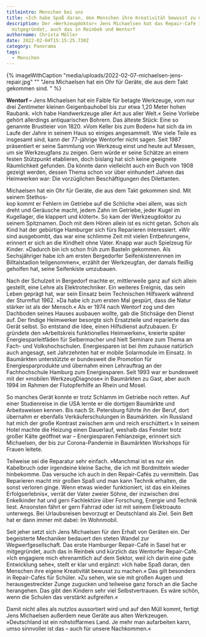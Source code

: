 ```yaml
---
titleintro: Menschen bei uns
title: »Ich habe Spaß daran, den Menschen ihre Kreativität bewusst zu machen.«
description: Der »Werkzeugdoktor« Jens Michaelsen hat das Repair-Café in Sasel
  mitgegründet, auch das in Reinbek und Wentorf
authorname: Christa Möller
date: 2022-02-04T15:15:25.730Z
category: Panorama
tags:
  - Menschen
---
```

{% imageWithCaption "media/uploads/2022-02-07-michaelsen-jens-repair.jpg" "" "Jens Michaelsen hat ein Ohr für Geräte, die aus dem Takt gekommen sind.   " %}

**Wentorf –** Jens Michaelsen hat ein Faible für betagte Werkzeuge, vom nur drei Zentimeter kleinen Geigenbauhobel bis zur etwa 1,20 Meter hohen Raubank. »Ich habe Handwerkzeuge aller Art aus aller Welt.« Seine Vorliebe gehört allerdings antiquarischen Bohrern. Das älteste Stück: Eine so genannte Brustleier von 1820. »Vom Keller bis zum Boden« hat sich da im Laufe der Jahre in seinem Haus so einiges angesammelt. Wie viele Teile es insgesamt sind, kann der 77-jährige Wentorfer nicht sagen. Seit 1987 präsentiert er seine Sammlung von Werkzeug einst und heute auf Messen, um sie Werkzeugfans zu zeigen. Gern würde er seine Schätze an einem festen Stützpunkt etablieren, doch bislang hat sich keine geeignete Räumlichkeit gefunden. Da könnte dann vielleicht auch ein Buch von 1908 gezeigt werden, dessen Thema schon vor über einhundert Jahren das Heimwerken war: Die vorzüglichen Beschäftigungen des Dilettanten. 

Michaelsen hat ein Ohr für Geräte, die aus dem Takt gekommen sind. Mit seinem Stethos-\
kop kommt er Fehlern im Getriebe auf die Schliche »bei allem, was sich dreht und Geräusche macht, jedem Zahn im Getriebe, jeder Kugel im Kugellager, die klappert und klötert«. So kam der Werkzeugdoktor zu seinem Spitznamen. Doch mit dem Hören allein ist es nicht getan. Schon als Kind hat der gebürtige Hamburger sich fürs Reparieren interessiert. »Wir sind ausgebombt, das war eine schlimme Zeit mit vielen Entbehrungen«, erinnert er sich an die Kindheit ohne Vater. Knapp war auch Spielzeug für Kinder. »Dadurch bin ich schon früh zum Basteln gekommen. Als Sechsjähriger habe ich am ersten Bergedorfer Seifenkistenrennen im Billtalstadion teilgenommen«, erzählt der Werkzeugfan, der damals fleißig geholfen hat, seine Seifenkiste umzubauen. 

Nach der Schulzeit in Bergedorf machte er, mittlerweile ganz auf sich allein gestellt, eine Lehre als Elektrotechniker. Ein weiteres Ereignis, das sein Leben geprägt hat, war sein Einsatz beim Technischen Hilfswerk während der Sturmflut 1962. »Da habe ich zum ersten Mal gespürt, dass die Natur stärker ist als der Mensch.« Als er 1974 nach Wentorf zog und den Dachboden seines Hauses ausbauen wollte, gab die Stichsäge den Dienst auf. Der findige Heimwerker besorgte sich Ersatzteile und reparierte das Gerät selbst. So entstand die Idee, einen Hilfsdienst aufzubauen. Er gründete den »Arbeitskreis funktionelles Heimwerken«, kreierte später Energiesparleitfäden für Selbermacher und hielt Seminare zum Thema an Fach- und Volkshochschulen. Energiesparen ist bei ihm zuhause natürlich auch angesagt, seit Jahrzehnten hat er mobile Solarmodule im Einsatz. In Baumärkten unterstützte er bundesweit die Promotion für Energiesparprodukte und übernahm einen Lehrauftrag an der Fachhochschule Hamburg zum Energiesparen. Seit 1993 war er bundesweit mit der »mobilen WerkzeugDiagnose« in Baumärkten zu Gast, aber auch 1994 im Rahmen der Flutopferhilfe an Rhein und Mosel. 

So manches Gerät konnte er trotz Schlamm im Getriebe noch retten. Auf einer Studienreise in die USA lernte er die dortigen Baumärkte und Arbeitsweisen kennen. Bis nach St. Petersburg führte ihn der Beruf, dort übernahm er ebenfalls Verkäuferschulungen in Baumärkten. »In Russland hat mich der große Kontrast zwischen arm und reich erschüttert.« In seinem Hotel machte die Heizung einen Dauerlauf, weshalb das Fenster trotz großer Kälte geöffnet war – Energiesparen Fehlanzeige, erinnert sich Michaelsen, der bis zur Corona-Pandemie in Baumärkten Workshops für Frauen leitete. 

Teilweise sei die Reparatur sehr einfach. »Manchmal ist es nur ein Kabelbruch oder irgendeine kleine Sache, die ich mit Bordmitteln wieder hinbekomme. Das versuche ich auch in den Repair-Cafés zu vermitteln. Das Reparieren macht mir großen Spaß und man kann Technik erhalten, die sonst verloren ginge. Wenn etwas wieder funktioniert, ist das ein kleines Erfolgserlebnis«, verrät der Vater zweier Söhne, der inzwischen drei Enkelkinder hat und gern Fachlektüre über Forschung, Energie und Technik liest. Ansonsten fährt er gern Fahrrad oder ist mit seinem Elektroauto unterwegs. Bei Urlaubsreisen bevorzugt er Deutschland als Ziel. Sein Bett hat er dann immer mit dabei: Im Wohnmobil.

Seit jeher setzt sich Jens Michaelsen für den Erhalt von Geräten ein. Der begeisterte Mechaniker bedauert den steten Wandel zur Wegwerfgesellschaft. Das erste Hamburger Repair-Café in Sasel hat er mitgegründet, auch das in Reinbek und kürzlich das Wentorfer Repair-Café. »Ich engagiere mich ehrenamtlich auf dem Sektor, weil ich darin eine gute Entwicklung sehe«, stellt er klar und ergänzt: »Ich habe Spaß daran, den Menschen ihre eigene Kreativität bewusst zu machen.« Das gilt besonders in Repair-Cafés für Schüler. »Zu sehen, wie sie mit großen Augen und herausgestreckter Zunge zugucken und teilweise ganz forsch an die Sache herangehen. Das gibt den Kindern sehr viel Selbstvertrauen. Es wäre schön, wenn die Schulen das verstärkt aufgreifen.«

Damit nicht alles als nutzlos aussortiert wird und auf den Müll kommt, fertigt Jens Michaelsen außerdem neue Geräte aus alten Werkzeugen. »Deutschland ist ein rohstoffarmes Land. Je mehr man aufarbeiten kann, umso sinnvoller ist das – auch für unsere Nachkommen.«